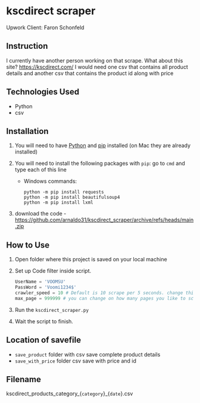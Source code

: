 ﻿# kscdirect scraper

Upwork Client: Faron Schonfeld 

## Instruction
I currently have another person working on that scrape. What about this site? https://kscdirect.com/ I would need one csv that contains all product details and another csv that contains the product id along with price

## Technologies Used
- Python
- csv

## Installation
1. You will need to have [Python](https://www.python.org/downloads/) and [pip](https://pip.pypa.io/en/stable/installation/) installed (on Mac they are already installed)
2. You will need to install the following packages with `pip`:
   go to `cmd` and type each of this line
   
    - Windows commands:
      ```
      python -m pip install requests
      python -m pip install beautifulsoup4
      python -m pip install lxml
      ```
3. download the code - https://github.com/arnaldo31/kscdirect_scraper/archive/refs/heads/main.zip

## How to Use
1. Open folder where this project is saved on your local machine
   
2. Set up Code filter inside script.
   ```python
   UserName = 'VOOMSU'
   PassWord = 'Voomi1234$'
   crawler_speed = 10 # Default is 10 scrape per 5 seconds. change this to 10 + will increase scraping.
   max_page = 999999 # you can change on how many pages you like to scrape for each category Default is 999999.

4. Run the `kscdirect_scraper.py`
5. Wait the script to finish.

## Location of savefile
  - `save_product` folder with csv save complete product details
  - `save_with_price` folder csv save with price and id 

## Filename
kscdirect_products_category_{`category`}_{`date`}.csv
